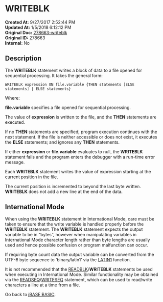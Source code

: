 # WRITEBLK

**Created At:** 9/27/2017 2:52:44 PM  
**Updated At:** 1/5/2018 6:12:12 PM  
**Original Doc:** [278663-writeblk](https://docs.jbase.com/36868-jbase-basic/278663-writeblk)  
**Original ID:** 278663  
**Internal:** No  

## Description

The **WRITEBLK** statement writes a block of data to a file opened for sequential processing. It takes the general form:

```
WRITEBLK expression ON file.variable {THEN statements [ELSE statements] | ELSE statements}
```

Where:

**file.variable** specifies a file opened for sequential processing.

The value of **expression** is written to the file, and the **THEN** statements are executed.

If no **THEN** statements are specified, program execution continues with the next statement. If the file is neither accessible or does not exist, it executes the **ELSE** statements; and ignores any **THEN** statements.

If either **expression** or **file.variable** evaluates to null, the **WRITEBLK** statement fails and the program enters the debugger with a run-time error message.

Each **WRITEBLK** statement writes the value of expression starting at the current position in the file.

The current position is incremented to beyond the last byte written. **WRITEBLK** does not add a new line at the end of the data.

## International Mode

When using the **WRITEBLK** statement in International Mode, care must be taken to ensure that the write variable is handled properly before the **WRITEBLK** statement. The **WRITEBLK** statement expects the output variable to be in “bytes”, however when manipulating variables in International Mode character length rather than byte lengths are usually used and hence possible confusion or program malfunction can occur.

If requiring byte count data the output variable can be converted from the UTF-8 byte sequence to ‘binary/latin1’ via the [LATIN1](./../latin1) function.

It is not recommended that the [READBLK](./../readblk)\/**WRITEBLK** statements be used when executing in International Mode. Similar functionality may be obtained via the [READSEQ](./../readseq)/[WRITESEQ](./../writeseq) statement, which can be used to read/write characters a line at a time from a file.

Go back to [jBASE BASIC](./../jbase-basic-programmers-reference-guide).
